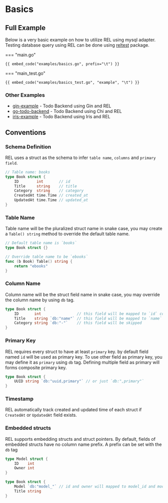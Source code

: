 # Basics

## Full Example

Below is a very basic example on how to utilize REL using mysql adapter.
Testing database query using REL can be done using [reltest](/reference/reltest/) package.

=== "main.go"

	{{ embed_code("examples/basics.go", prefix="\t") }}

=== "main_test.go"

	{{ embed_code("examples/basics_test.go", "example", "\t") }}

<!-- tabs:end -->

### Other Examples

- [gin-example](https://github.com/go-rel/gin-example) - Todo Backend using Gin and REL
- [go-todo-backend](https://github.com/Fs02/go-todo-backend) - Todo Backend using Chi and REL
- [iris-example](https://github.com/iris-contrib/go-rel-iris-example) - Todo Backend using Iris and REL

## Conventions

### Schema Definition

REL uses a struct as the schema to infer `table name`, `columns` and `primary field`.

```go
// Table name: books
type Book struct {
	ID        int       // id
	Title     string    // title
	Category  string    // category
	CreatedAt time.Time // created_at
	UpdatedAt time.Time // updated_at
}
```

### Table Name

Table name will be the pluralized struct name in snake case, you may create a `Table() string` method to override the default table name.

```go
// Default table name is `books`
type Book struct {}

// Override table name to be `ebooks`
func (b Book) Table() string {
	return "ebooks"
}
```

### Column Name

Column name will be the struct field name in snake case, you may override the column name by using `db` tag.

```go
type Book struct {
	ID       int                // this field will be mapped to `id` column.
	Title    string `db:"name"` // this field will be mapped to `name` column.
	Category string `db:"-"`    // this field will be skipped
}
```

### Primary Key

REL requires every struct to have at least `primary` key. by default field named `id` will be used as primary key. To use other field as primary key, you may define it as `primary` using `db` tag. Defining multiple field as primary will forms composite primary key.


```go
type Book struct {
	UUID string `db:"uuid,primary"` // or just `db:",primary"`
}
```

### Timestamp

REL automatically track created and updated time of each struct if `CreatedAt` or `UpdatedAt` field exists.

### Embedded structs

REL supports embedding structs and struct pointers. By default, fields of embedded structs have no column name prefix. A prefix can be set with the `db` tag

```go
type Model struct {
	ID    int
	Owner int
}

type Book struct {
	Model `db:"model_"` // id and owner will mapped to model_id and model_owner
	Title string
}
```
